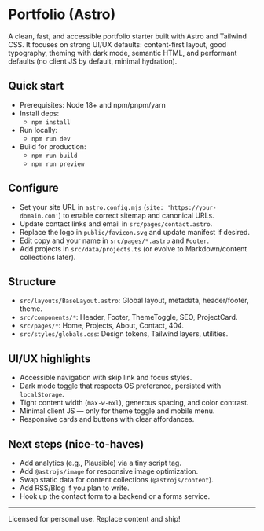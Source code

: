 # Portfolio (Astro)

A clean, fast, and accessible portfolio starter built with Astro and Tailwind CSS. It focuses on strong UI/UX defaults: content-first layout, good typography, theming with dark mode, semantic HTML, and performant defaults (no client JS by default, minimal hydration).

## Quick start

- Prerequisites: Node 18+ and npm/pnpm/yarn
- Install deps:
  - `npm install`
- Run locally:
  - `npm run dev`
- Build for production:
  - `npm run build`
  - `npm run preview`

## Configure

- Set your site URL in `astro.config.mjs` (`site: 'https://your-domain.com'`) to enable correct sitemap and canonical URLs.
- Update contact links and email in `src/pages/contact.astro`.
- Replace the logo in `public/favicon.svg` and update manifest if desired.
- Edit copy and your name in `src/pages/*.astro` and `Footer`.
- Add projects in `src/data/projects.ts` (or evolve to Markdown/content collections later).

## Structure

- `src/layouts/BaseLayout.astro`: Global layout, metadata, header/footer, theme.
- `src/components/*`: Header, Footer, ThemeToggle, SEO, ProjectCard.
- `src/pages/*`: Home, Projects, About, Contact, 404.
- `src/styles/globals.css`: Design tokens, Tailwind layers, utilities.

## UI/UX highlights

- Accessible navigation with skip link and focus styles.
- Dark mode toggle that respects OS preference, persisted with `localStorage`.
- Tight content width (`max-w-6xl`), generous spacing, and color contrast.
- Minimal client JS — only for theme toggle and mobile menu.
- Responsive cards and buttons with clear affordances.

## Next steps (nice-to-haves)

- Add analytics (e.g., Plausible) via a tiny script tag.
- Add `@astrojs/image` for responsive image optimization.
- Swap static data for content collections (`@astrojs/content`).
- Add RSS/Blog if you plan to write.
- Hook up the contact form to a backend or a forms service.

---

Licensed for personal use. Replace content and ship!

